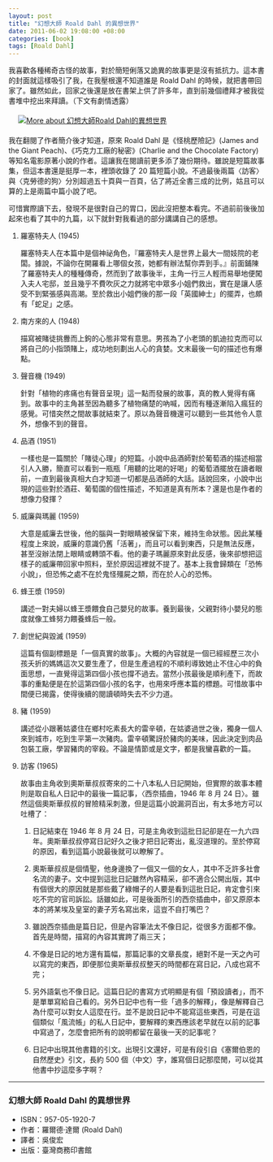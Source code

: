 ```yaml
--- 
layout: post
title: "幻想大師 Roald Dahl 的異想世界"
date: 2011-06-02 19:08:00 +08:00
categories: [book]
tags: [Roald Dahl]
---
```


我喜歡各種稀奇古怪的故事，對於簡短俐落又詭異的故事更是沒有抵抗力。這本書的封面就這樣吸引了我，在我壓根還不知道誰是 Roald Dahl 的時候，就把書帶回家了。雖然如此，回家之後還是放在書架上供了許多年，直到前幾個禮拜才被我從書堆中挖出來拜讀。（下文有劇情透露）

<a href="http://www.anobii.com/books/%E5%B9%BB%E6%83%B3%E5%A4%A7%E5%B8%ABRoald_Dahl%E7%9A%84%E7%95%B0%E6%83%B3%E4%B8%96%E7%95%8C/9789570519204/008f8125b4c89fc15c/" style="margin-left: 1em; margin-right: 1em;" title="More about 幻想大師Roald Dahl的異想世界"><img alt="More about 幻想大師Roald Dahl的異想世界" src="http://image.anobii.com/anobi/image_book.php?type=4&amp;item_id=008f8125b4c89fc15c&amp;time=0" style="padding-bottom: 5px; padding-left: 5px; padding-right: 5px; padding-top: 5px;" title="More about 幻想大師Roald Dahl的異想世界" /></a>

<!-- more -->

我在翻閱了作者簡介後才知道，原來 Roald Dahl 是《怪桃歷險記》(James and the Giant Peach)、《巧克力工廠的秘密》(Charlie and the Chocolate Factory) 等知名電影原著小說的作者。這讓我在閱讀前更多添了幾份期待。雖說是短篇故事集，但這本書還是挺厚一本，裡頭收錄了 20 篇短篇小說。不過最後兩篇〈訪客〉與〈克勞德的狗〉分別超過五十頁與一百頁，佔了將近全書三成的比例，姑且可以算的上是兩篇中篇小說了吧。

可惜實際讀下去，發現不是很對自己的胃口，因此沒把整本看完。不過前前後後加起來也看了其中的九篇，以下就針對我看過的部分講講自己的感想。

1. 羅塞特夫人 (1945)

    羅塞特夫人在本篇中是個神祕角色，『羅塞特夫人是世界上最大一間妓院的老闆。據說，不論你在開羅看上哪個女孩，她都有辦法幫你弄到手。』前面鋪陳了羅塞特夫人的種種傳奇，然而到了故事後半，主角一行三人輕而易舉地便闖入夫人宅邸，並且幾乎不費吹灰之力就將宅中眾多小姐們救出，實在是讓人感受不到緊張感與高潮。至於救出小姐們後的那一段「英國紳士」的擺弄，也頗有「蛇足」之感。

2. 南方來的人 (1948)

    描寫被賭徒挑釁而上鉤的心態非常有意思。男孩為了小老頭的凱迪拉克而可以將自己的小指頭賭上，成功地刻劃出人心的貪婪。文末最後一句的描述也有爆點。

3. 聲音機 (1949)

    針對「植物的疼痛也有聲音呈現」這一點而發展的故事，真的教人覺得有痛到。故事中的主角甚至因為聽多了植物痛楚的吶喊，因而有種逐漸陷入瘋狂的感覺。可惜突然之間故事就結束了。原以為聲音機還可以聽到一些其他令人意外，想像不到的聲音。

4. 品酒 (1951)

    一樣也是一篇關於「賭徒心理」的短篇。小說中品酒師對於葡萄酒的描述相當引人入勝，簡直可以看到一瓶瓶「用聽的比喝的好喝」的葡萄酒擺放在讀者眼前，一直到最後真相大白才知道一切都是品酒師的大話。話說回來，小說中出現的這些對於酒莊、葡萄園的個性描述，不知道是真有所本？還是也是作者的想像力發揮？

5. 威廉與瑪麗 (1959)

    大意是威廉去世後，他的腦與一對眼睛被保留下來，維持生命狀態。因此某種程度上來說，威廉的意識仍舊「活著」，而且可以看到東西，只是無法反應，甚至沒辦法閉上眼睛或轉頭不看。他的妻子瑪麗原來對此反感，後來卻想把這樣子的威廉帶回家中照料，至於原因這裡就不提了。基本上我會歸類在「恐怖小說」，但恐怖之處不在於鬼怪殭屍之類，而在於人心的恐怖。

6. 蜂王漿 (1959)

    講述一對夫婦以蜂王漿餵食自己嬰兒的故事。養到最後，父親對待小嬰兒的態度就像工蜂努力餵養蜂后一般。

7. 創世紀與毀滅 (1959)

    這篇有個副標題是「一個真實的故事」。大概的內容就是一個已經經歷三次小孩夭折的媽媽這次又要生產了，但是生產過程的不順利導致她止不住心中的負面思想，一直覺得這第四個小孩也撐不過去。當然小孩最後是順利產下，而故事的重點便是在於這第四個小孩的名字，也用來呼應本篇的標題。可惜故事中間便已揭露，使得後續的閱讀頓時失去不少力道。

8. 豬 (1959)

    講述從小跟著姑婆住在鄉村吃素長大的雷辛頓，在姑婆過世之後，獨身一個人來到城市，吃到生平第一次豬肉。雷辛頓驚訝於豬肉的美味，因此決定到肉品包裝工廠，學習豬肉的宰殺。不論是情節或是文字，都是我蠻喜歡的一篇。

9. 訪客 (1965)

    故事由主角收到奧斯華叔叔寄來的二十八本私人日記開始，但實際的故事本體則是取自私人日記中的最後一篇記事，〈西奈插曲，1946 年 8 月 24 日〉。雖然這個奧斯華叔叔的冒險精采刺激，但是這篇小說漏洞百出，有太多地方可以吐槽了：

    1. 日記結束在 1946 年 8 月 24 日，可是主角收到這批日記卻是在一九六四年。奧斯華叔叔停寫日記好久之後才把日記寄出，亂沒道理的。至於停寫的原因，看到這篇小說最後就可以瞭解了。

    2. 奧斯華叔叔是個情聖，他身邊換了一個又一個的女人，其中不乏許多社會名流的妻子。文中提到這批日記雖然內容精采，卻不適合公開出版，其中有個很大的原因就是那些戴了綠帽子的人要是看到這批日記，肯定會引來吃不完的官司訴訟。話雖如此，可是後面所引的西奈插曲中，卻又原原本本的將某埃及皇室的妻子芳名寫出來，這豈不自打嘴巴？

    3. 雖說西奈插曲是篇日記，但是內容筆法太不像日記，從很多方面都不像。首先是時間，描寫的內容其實跨了兩三天；

    4. 不像是日記的地方還有篇幅，那篇記事的文章長度，絕對不是一天之內可以寫完的東西，即便那位奧斯華叔叔整天的時間都在寫日記，八成也寫不完；

    5. 另外語氣也不像日記。這篇日記的書寫方式明顯是有個「預設讀者」，而不是單單寫給自己看的。另外日記中也有一些「過多的解釋」，像是解釋自己為什麼可以對女人這麼在行。並不是說日記中不能寫這些東西，可是在這個類似「風流帳」的私人日記中，要解釋的東西應該老早就在以前的記事中寫過了，怎麼會把所有的說明都留在最後一天的記事呢？

    6. 日記中出現其他書籍的引文。出現引文還好，可是有段引自《塞爾伯恩的自然歷史》引文，長約 500 個（中文）字，誰寫個日記那麼閒，可以從其他書中抄這麼多字啊？

----

### 幻想大師 Roald Dahl 的異想世界

- ISBN：957-05-1920-7
- 作者：羅爾德‧達爾 (Roald Dahl)
- 譯者：吳俊宏
- 出版：臺灣商務印書館